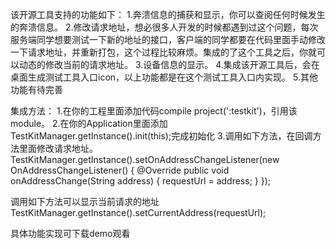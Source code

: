 该开源工具支持的功能如下：
1.奔溃信息的捕获和显示，你可以查阅任何时候发生的奔溃信息。
2.修改请求地址，想必很多人开发的时候都遇到过这个问题，每次服务端同学想要测试一下新的地址的接口，客户端的同学都要在代码里面手动修改一下请求地址，并重新打包，这个过程比较麻烦。集成的了这个工具之后，你就可以动态的修改当前的请求地址。
3.设备信息的显示。
4.集成该开源工具后，会在桌面生成测试工具入口icon，以上功能都是在这个测试工具入口内实现。
5.其他功能有待完善


集成方法：
1.在你的工程里面添加代码compile project(':testkit')，引用该module。
2.在你的Application里面添加TestKitManager.getInstance().init(this);完成初始化
3.调用如下方法，在回调方法里面修改请求地址。
TestKitManager.getInstance().setOnAddressChangeListener(new OnAddressChangeListener() {
            @Override
            public void onAddressChange(String address) {
                requestUrl = address;
            }
        });
        
调用如下方法可以显示当前请求的地址
TestKitManager.getInstance().setCurrentAddress(requestUrl);

具体功能实现可下载demo观看

